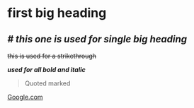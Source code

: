 # **first big heading**
## *# this one is used for single big heading*

~~this is used for a strikethrough~~

***used for all bold and italic***

>Quoted marked

[Google.com](https://www.google.com/)


